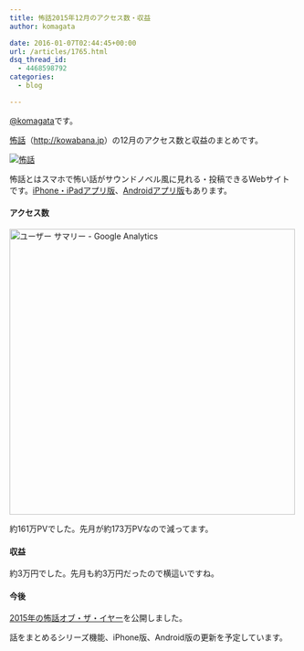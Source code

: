 ```yaml
---
title: 怖話2015年12月のアクセス数・収益
author: komagata

date: 2016-01-07T02:44:45+00:00
url: /articles/1765.html
dsq_thread_id:
  - 4468598792
categories:
  - blog

---
```

[@komagata][1]です。

<a title="怖話" href="http://kowabana.jp" target="_blank">怖話</a>（<a title="怖話" href="http://kowabana.jp" target="_blank">http://kowabana.jp</a>）の12月のアクセス数と収益のまとめです。

<p class="center">
  <a href="http://kowabana.jp"><img src="http://i.gyazo.com/19e880127697f2aa72533b8e32ed6a2a.png" alt="怖話" /></a>
</p>

怖話とはスマホで怖い話がサウンドノベル風に見れる・投稿できるWebサイトです。<a title="怖話iPhone・iPadアプリ版" href="https://itunes.apple.com/jp/app/bu-hua-zui-buno1wan5000huano/id564486792?l=ja&mt=8" target="_blank">iPhone・iPadアプリ版</a>、<a title="怖話Androidアプリ版" href="https://play.google.com/store/apps/details?id=jp.fjord.kowabana" target="_blank">Androidアプリ版</a>もあります。

#### アクセス数

<p class="center">
  <img src="https://i.gyazo.com/ab0932cc88449c5a0fd3c700dc2e3645.png" alt="ユーザー サマリー - Google Analytics" width="500px" />
</p>

約161万PVでした。先月が約173万PVなので減ってます。

#### 収益

約3万円でした。先月も約3万円だったので横這いですね。

#### 今後

[2015年の怖話オブ・ザ・イヤー][2]を公開しました。

話をまとめるシリーズ機能、iPhone版、Android版の更新を予定しています。

 [1]: http://twitter.com/komagata
 [2]: http://kowabana.jp/articles/231